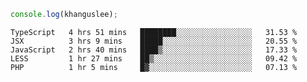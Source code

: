 ```js
console.log(khanguslee);
```

<!--START_SECTION:waka-->
```text
TypeScript   4 hrs 51 mins   ████████░░░░░░░░░░░░░░░░░   31.53 % 
JSX          3 hrs 9 mins    █████░░░░░░░░░░░░░░░░░░░░   20.55 % 
JavaScript   2 hrs 40 mins   ████▒░░░░░░░░░░░░░░░░░░░░   17.33 % 
LESS         1 hr 27 mins    ██▒░░░░░░░░░░░░░░░░░░░░░░   09.42 % 
PHP          1 hr 5 mins     █▓░░░░░░░░░░░░░░░░░░░░░░░   07.13 % 
```
<!--END_SECTION:waka-->

<!--
**khanguslee/khanguslee** is a ✨ _special_ ✨ repository because its `README.md` (this file) appears on your GitHub profile.

Here are some ideas to get you started:

- 🔭 I’m currently working on ...
- 🌱 I’m currently learning ...
- 👯 I’m looking to collaborate on ...
- 🤔 I’m looking for help with ...
- 💬 Ask me about ...
- 📫 How to reach me: ...
- 😄 Pronouns: ...
- ⚡ Fun fact: ...
-->
